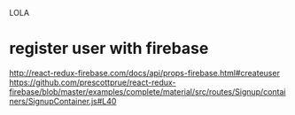 LOLA

# register user with firebase

http://react-redux-firebase.com/docs/api/props-firebase.html#createuser
https://github.com/prescottprue/react-redux-firebase/blob/master/examples/complete/material/src/routes/Signup/containers/SignupContainer.js#L40